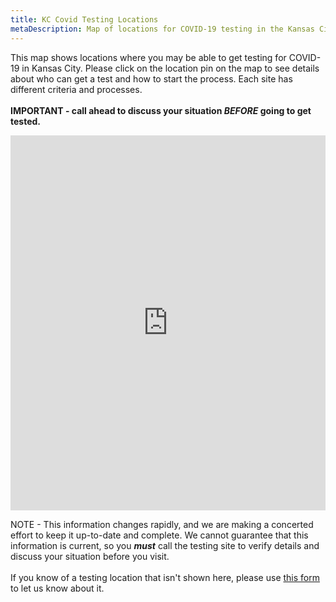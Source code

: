```yaml
---
title: KC Covid Testing Locations
metaDescription: Map of locations for COVID-19 testing in the Kansas City metro area
---
```

This map shows locations where you may be able to get testing for COVID-19 in Kansas City. Please click on the location pin on the map to see details about who can get a test and how to start the process. Each site has different criteria and processes.  \
\
**IMPORTANT - call ahead to discuss your situation *BEFORE* going to get tested.** 

<iframe height="600px" width="100%" style="border:none;" src="https://view-awesome-table.com/-M7IzhZjxvfs3UpYvW0Z/view?hideFilters=true"></iframe>



NOTE - This information changes rapidly, and we are making a concerted effort to keep it up-to-date and complete. We cannot guarantee that this information is current, so you ***must*** call the testing site to verify details and discuss your situation before you visit. \
\
If you know of a testing location that isn't shown here, please use [this form](https://forms.gle/fTWftBj6Wen3G4yRA) to let us know about it.